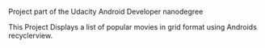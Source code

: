 Project part of the Udacity Android Developer nanodegree

This Project Displays a list of popular movies in grid format using Androids recyclerview. 
